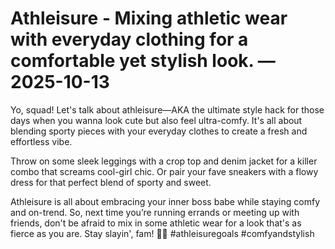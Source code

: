 # Athleisure - Mixing athletic wear with everyday clothing for a comfortable yet stylish look. — 2025-10-13

Yo, squad! Let's talk about athleisure—AKA the ultimate style hack for those days when you wanna look cute but also feel ultra-comfy. It's all about blending sporty pieces with your everyday clothes to create a fresh and effortless vibe. 

Throw on some sleek leggings with a crop top and denim jacket for a killer combo that screams cool-girl chic. Or pair your fave sneakers with a flowy dress for that perfect blend of sporty and sweet. 

Athleisure is all about embracing your inner boss babe while staying comfy and on-trend. So, next time you’re running errands or meeting up with friends, don't be afraid to mix in some athletic wear for a look that's as fierce as you are. Stay slayin', fam! 💪🔥 #athleisuregoals #comfyandstylish